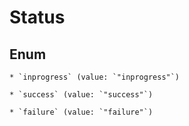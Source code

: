 
# Status

## Enum


    * `inprogress` (value: `"inprogress"`)

    * `success` (value: `"success"`)

    * `failure` (value: `"failure"`)



